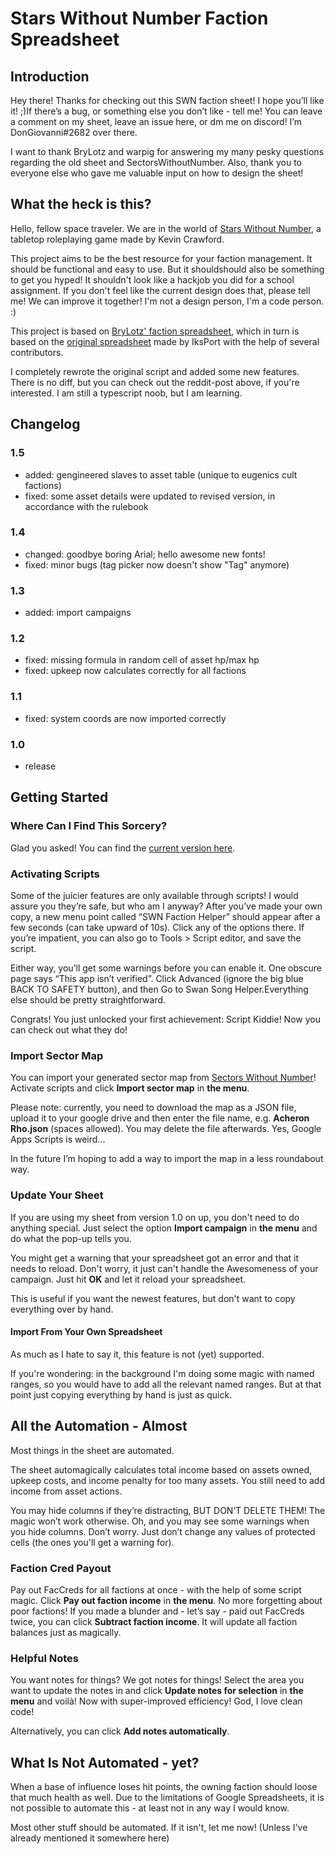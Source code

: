 # Stars Without Number Faction Spreadsheet

## Introduction

Hey there! Thanks for checking out this SWN faction sheet! I hope you’ll like it! ;)If there’s a bug, or something else you don’t like - tell me! You can leave a comment on my sheet, leave an issue here, or dm me on discord! I’m DonGiovanni#2682 over there.

I want to thank BryLotz and warpig for answering my many pesky questions regarding the old sheet and SectorsWithoutNumber.
Also, thank you to everyone else who gave me valuable input on how to design the sheet!

## What the heck is this?

Hello, fellow space traveler. We are in the world of [Stars Without Number](http://www.drivethrurpg.com/product/226996/Stars-Without-Number-Revised-Edition), a tabletop roleplaying game made by Kevin Crawford.

This project aims to be the best resource for your faction management. It should be functional and easy to use. But it shouldshould also be something to get you hyped! It shouldn't look like a hackjob you did for a school assignment. If you don't feel like the current design does that, please tell me! We can improve it together! I'm not a design person, I'm a code person. :)

This project is based on [BryLotz' faction spreadsheet](https://docs.google.com/spreadsheets/d/1aRmQOS4WZ0ECFQ8RxXk0LsZ3Lq_gZqI_RODbXo5GvmU/edit#gid=1402214138), which in turn is based on the [original spreadsheet](https://www.reddit.com/r/itmejp/comments/2dbqkh/swan_song_faction_sheets_20/) made by IksPort with the help of several contributors.

I completely rewrote the original script and added some new features. There is no diff, but you can check out the reddit-post above, if you're interested. I am still a typescript noob, but I am learning.

## Changelog

### 1.5

- added: gengineered slaves to asset table (unique to eugenics cult factions)
- fixed: some asset details were updated to revised version, in accordance with the rulebook

### 1.4

- changed: goodbye boring Arial; hello awesome new fonts!
- fixed: minor bugs (tag picker now doesn't show "Tag" anymore)

### 1.3

- added: import campaigns

### 1.2

- fixed: missing formula in random cell of asset hp/max hp
- fixed: upkeep now calculates correctly for all factions

### 1.1

- fixed: system coords are now imported correctly

### 1.0

- release

## Getting Started

### Where Can I Find This Sorcery?

Glad you asked! You can find the [current version here](https://docs.google.com/spreadsheets/d/1fpee1O4d-pSfq5Y9qqfOsVUBichT6hF6AVc3Lx56D0M/edit?usp=sharing).

### Activating Scripts

Some of the juicier features are only available through scripts! I would assure you they’re safe, but who am I anyway? After you’ve made your own copy, a new menu point called “SWN Faction Helper” should appear after a few seconds (can take upward of 10s). Click any of the options there. If you’re impatient, you can also go to Tools > Script editor, and save the script.

Either way, you’ll get some warnings before you can enable it. One obscure page says “This app isn’t verified”. Click Advanced (ignore the big blue BACK TO SAFETY button), and then Go to Swan Song Helper.Everything else should be pretty straightforward.

Congrats! You just unlocked your first achievement: Script Kiddie! Now you can check out what they do!

### Import Sector Map

You can import your generated sector map from [Sectors Without Number](https://sectorswithoutnumber.com/)! Activate scripts and click **Import sector map** in **the menu**.

Please note: currently, you need to download the map as a JSON file, upload it to your google drive and then enter the file name, e.g. **Acheron Rho.json** (spaces allowed). You may delete the file afterwards. Yes, Google Apps Scripts is weird...

In the future I’m hoping to add a way to import the map in a less roundabout way.

### Update Your Sheet

If you are using my sheet from version 1.0 on up, you don't need to do anything special. Just select the option **Import campaign** in **the menu** and do what the pop-up tells you.

You might get a warning that your spreadsheet got an error and that it needs to reload. Don't worry, it just can't handle the Awesomeness of your campaign. Just hit **OK** and let it reload your spreadsheet.

This is useful if you want the newest features, but don't want to copy everything over by hand.

#### Import From Your Own Spreadsheet

As much as I hate to say it, this feature is not (yet) supported.

If you're wondering: in the background I'm doing some magic with named ranges, so you would have to add all the relevant named ranges. But at that point just copying everything by hand is just as quick.

## All the Automation - Almost

Most things in the sheet are automated.

The sheet automagically calculates total income based on assets owned, upkeep costs, and income penalty for too many assets. You still need to add income from asset actions.

You may hide columns if they’re distracting, BUT DON’T DELETE THEM! The magic won’t work otherwise. Oh, and you may see some warnings when you hide columns. Don’t worry. Just don’t change any values of protected cells (the ones you'll get a warning for).

### Faction Cred Payout

Pay out FacCreds for all factions at once - with the help of some script magic. Click **Pay out faction income** in **the menu**. No more forgetting about poor factions!
If you made a blunder and - let’s say - paid out FacCreds twice, you can click **Subtract faction income**. It will update all faction balances just as magically.

### Helpful Notes

You want notes for things? We got notes for things! Select the area you want to update the notes in and click **Update notes for selection** in **the menu** and voilà! Now with super-improved efficiency! God, I love clean code!

Alternatively, you can click **Add notes automatically**.

## What Is Not Automated - yet?

When a base of influence loses hit points, the owning faction should loose that much health as well. Due to the limitations of Google Spreadsheets, it is not possible to automate this - at least not in any way I would know.

Most other stuff should be automated. If it isn't, let me now! (Unless I've already mentioned it somewhere here)
